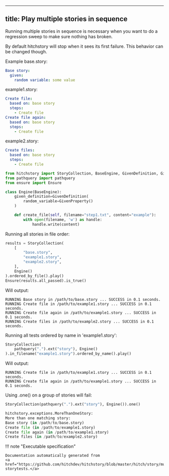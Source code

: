 
---
title: Play multiple stories in sequence
---



Running multiple stories in sequence is necessary when
you want to do a regression sweep to make sure nothing
has broken.

By default hitchstory will stop when it sees its first
failure. This behavior can be changed though.


Example base.story:

```yaml
Base story:
  given:
    random variable: some value

```




example1.story:

```yaml
Create file:
  based on: base story
  steps:
    - Create file
Create file again:
  based on: base story
  steps:
    - Create file

```


example2.story:

```yaml
Create files:
  based on: base story
  steps:
    - Create file

```








```python
from hitchstory import StoryCollection, BaseEngine, GivenDefinition, GivenProperty
from pathquery import pathquery
from ensure import Ensure

class Engine(BaseEngine):
    given_definition=GivenDefinition(
        random_variable=GivenProperty()
    )

    def create_file(self, filename="step1.txt", content="example"):
        with open(filename, 'w') as handle:
            handle.write(content)

```




Running all stories in file order:




```python
results = StoryCollection(
    [
        "base.story",
        "example1.story",
        "example2.story",
    ],
    Engine()
).ordered_by_file().play()
Ensure(results.all_passed).is_true()

```

Will output:
```
RUNNING Base story in /path/to/base.story ... SUCCESS in 0.1 seconds.
RUNNING Create file in /path/to/example1.story ... SUCCESS in 0.1 seconds.
RUNNING Create file again in /path/to/example1.story ... SUCCESS in 0.1 seconds.
RUNNING Create files in /path/to/example2.story ... SUCCESS in 0.1 seconds.
```






Running all tests ordered by name in 'example1.story':




```python
StoryCollection(
    pathquery(".").ext("story"), Engine()
).in_filename("example1.story").ordered_by_name().play()

```

Will output:
```
RUNNING Create file in /path/to/example1.story ... SUCCESS in 0.1 seconds.
RUNNING Create file again in /path/to/example1.story ... SUCCESS in 0.1 seconds.
```






Using .one() on a group of stories will fail:




```python
StoryCollection(pathquery(".").ext("story"), Engine()).one()

```


```python
hitchstory.exceptions.MoreThanOneStory:
More than one matching story:
Base story (in /path/to/base.story)
Create file (in /path/to/example1.story)
Create file again (in /path/to/example1.story)
Create files (in /path/to/example2.story)
```











!!! note "Executable specification"

    Documentation automatically generated from 
    <a href="https://github.com/hitchdev/hitchstory/blob/master/hitch/story/multiple.story">multiple.story
    storytests.</a>

